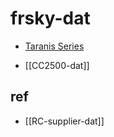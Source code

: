 
# frsky-dat

- [Taranis Series](https://www.frsky-rc.com/product-category/transmitters/taranis-series/)

- [[CC2500-dat]]




## ref 

- [[RC-supplier-dat]]